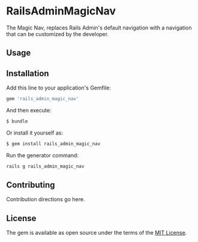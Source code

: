 # RailsAdminMagicNav
The Magic Nav, replaces Rails Admin's default navigation with a navigation that can be customized by the developer.

## Usage

## Installation
Add this line to your application's Gemfile:

```ruby
gem 'rails_admin_magic_nav'
```

And then execute:
```bash
$ bundle
```

Or install it yourself as:
```bash
$ gem install rails_admin_magic_nav
```

Run the generator command:
```ruby
rails g rails_admin_magic_nav
````

## Contributing
Contribution directions go here.

## License
The gem is available as open source under the terms of the [MIT License](http://opensource.org/licenses/MIT).
